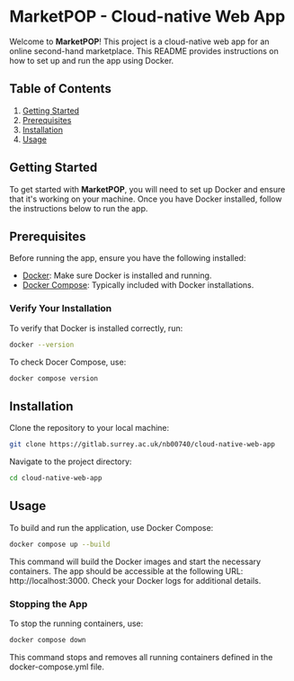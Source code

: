 # MarketPOP - Cloud-native Web App

Welcome to **MarketPOP**! This project is a cloud-native web app for an online second-hand marketplace. This README provides instructions on how to set up and run the app using Docker.

## Table of Contents

1. [Getting Started](#getting-started)
2. [Prerequisites](#prerequisites)
3. [Installation](#installation)
4. [Usage](#usage)

## Getting Started

To get started with **MarketPOP**, you will need to set up Docker and ensure that it's working on your machine. Once you have Docker installed, follow the instructions below to run the app.

## Prerequisites

Before running the app, ensure you have the following installed:

- [Docker](https://www.docker.com/get-started): Make sure Docker is installed and running.
- [Docker Compose](https://docs.docker.com/compose/): Typically included with Docker installations.

### Verify Your Installation

To verify that Docker is installed correctly, run:

```bash
docker --version
```

To check Docer Compose, use:

```bash
docker compose version
```

## Installation

Clone the repository to your local machine:

```bash
git clone https://gitlab.surrey.ac.uk/nb00740/cloud-native-web-app
```

Navigate to the project directory:

```bash
cd cloud-native-web-app
```

## Usage

To build and run the application, use Docker Compose:

```bash
docker compose up --build
```

This command will build the Docker images and start the necessary containers. The app should be accessible at the following URL: http://localhost:3000. Check your Docker logs for additional details.

### Stopping the App

To stop the running containers, use:

```bash
docker compose down
```

This command stops and removes all running containers defined in the docker-compose.yml file.
